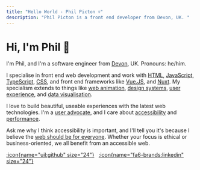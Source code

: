 ```yaml
---
title: "Hello World - Phil Picton 💀"
description: "Phil Picton is a front end developer from Devon, UK. "
---
```


# Hi, I'm Phil <span class="wave" id="wave-emoji">👋</span>

I'm Phil, and I'm a software engineer from [Devon](https://www.visitdevon.co.uk/), UK. Pronouns: he/him.

I specialise in front end web development and work with [HTML](https://www.w3schools.com/html/html_intro.asp), [JavaScript](https://javascript.info/), [TypeScript](https://www.typescriptlang.org/), [CSS](https://en.wikipedia.org/wiki/CSS), and front end frameworks like [Vue.JS](https://vuejs.org/), and [Nuxt](https://nuxt.com/). My specialism extends to things like [web animation](https://gsap.com), [design systems](https://bradfrost.com/blog/post/atomic-web-design/), [user experience](https://www.bbc.co.uk/supplying/working-with-us/user-experience), and [data visualisation](https://datavizproject.com).

I love to build beautiful, useable experiences with the latest web technologies. I'm a [user advocate](https://en.wikipedia.org/wiki/User_advocacy), and I care about [accessibility](https://en.wikipedia.org/wiki/Web_accessibility) and [performance](https://developer.mozilla.org/en-US/docs/Web/Performance).

Ask me why I think accessibility is important, and I'll tell you it's because I believe the [web should be for everyone](https://www.goodthingsfoundation.org/policy-and-research/research-and-evidence/research-2024/internet-is-essential-utility-and-human-right). Whether your focus is ethical or business-oriented, we all benefit from an accessible web.

[:icon{name="uil:github" size="24"}](https://github.com/philpicton "GitHub") &nbsp; [:icon{name="fa6-brands:linkedin" size="24"}](https://www.linkedin.com/in/phil-picton/ "LinkedIn")
